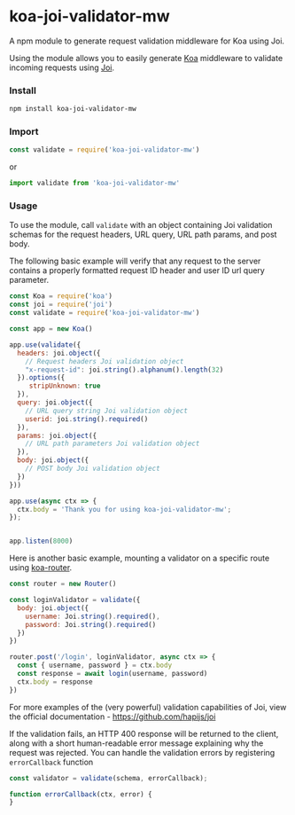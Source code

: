 # koa-joi-validator-mw
A npm module to generate request validation middleware for Koa using Joi.

Using the module allows you to easily generate [Koa](https://github.com/koajs/koa) middleware to validate incoming requests using [Joi](https://github.com/hapijs/joi).

### Install

```bash
npm install koa-joi-validator-mw
```

### Import

```javascript
const validate = require('koa-joi-validator-mw')
```

or

```javascript
import validate from 'koa-joi-validator-mw'
```

### Usage

To use the module, call `validate` with an object containing Joi validation schemas for the request headers, URL query, URL path params, and post body.

The following basic example will verify that any request to the server contains a properly formatted request ID header and user ID url query parameter.
```javascript
const Koa = require('koa')
const joi = require('joi')
const validate = require('koa-joi-validator-mw')

const app = new Koa()

app.use(validate({
  headers: joi.object({
    // Request headers Joi validation object
    "x-request-id": joi.string().alphanum().length(32)
  }).options({
     stripUnknown: true
  }),
  query: joi.object({
    // URL query string Joi validation object
    userid: joi.string().required()
  }),
  params: joi.object({
    // URL path parameters Joi validation object
  }),
  body: joi.object({
    // POST body Joi validation object
  })
}))

app.use(async ctx => {
  ctx.body = 'Thank you for using koa-joi-validator-mw';
});


app.listen(8000)
```

Here is another basic example, mounting a validator on a specific route using [koa-router](https://github.com/alexmingoia/koa-router).
```javascript
const router = new Router()

const loginValidator = validate({
  body: joi.object({
    username: Joi.string().required(),
    password: Joi.string().required()
  })
})

router.post('/login', loginValidator, async ctx => {
  const { username, password } = ctx.body
  const response = await login(username, password)
  ctx.body = response
})
```

For more examples of the (very powerful) validation capabilities of Joi, view the official documentation - https://github.com/hapijs/joi

If the validation fails, an HTTP 400 response will be returned to the client, along with a short human-readable error message explaining why the request was rejected. You can handle the validation errors by registering `errorCallback` function

```javascript
const validator = validate(schema, errorCallback);

function errorCallback(ctx, error) {
}
```
